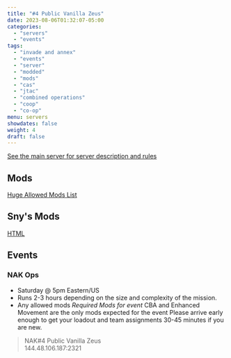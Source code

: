 ```yaml
---
title: "#4 Public Vanilla Zeus"
date: 2023-08-06T01:32:07-05:00
categories:
  - "servers"
  - "events"
tags:
  - "invade and annex"
  - "events"
  - "server"
  - "modded"
  - "mods"
  - "cas"
  - "jtac"
  - "combined operations"
  - "coop"
  - "co-op"
menu: servers
showdates: false
weight: 4
draft: false
---
```

[See the main server for server description and rules](https://www.naksquad.net/servers/ourservers/)
<!-- more -->
## Mods
[Huge Allowed Mods List](https://www.naksquad.net/mods/approved-mods/)
## Sny's Mods
[HTML](/PRESETS/Nak_Vanilla_Sny.html)

## Events

### NAK Ops
- Saturday @ 5pm Eastern/US
- Runs 2-3 hours depending on the size and complexity of the mission.
- Any allowed mods
*Required Mods for event*
CBA and Enhanced Movement are the only mods expected for the event
Please arrive early enough to get your loadout and team assignments 30-45 minutes if you are new.

> NAK#4 Public Vanilla Zeus \
 144.48.106.187:2321



